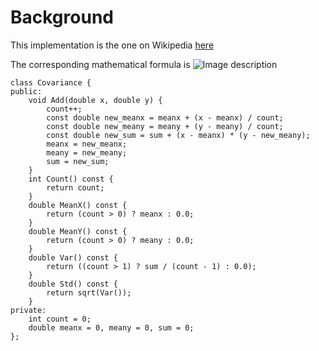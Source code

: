 Background
==========

This implementation is the one on Wikipedia [here](https://en.wikipedia.org/wiki/Algorithms_for_calculating_variance#Online)  

The corresponding mathematical formula is
![Image description](https://wikimedia.org/api/rest_v1/media/math/render/svg/f440f49beea73d0aeec36d0101caa20f89e864aa)

```
class Covariance {
public:
    void Add(double x, double y) {
        count++;
        const double new_meanx = meanx + (x - meanx) / count;
        const double new_meany = meany + (y - meany) / count;
        const double new_sum = sum + (x - meanx) * (y - new_meany);
        meanx = new_meanx;
        meany = new_meany;
        sum = new_sum;
    }
    int Count() const {
        return count;
    }
    double MeanX() const {
        return (count > 0) ? meanx : 0.0;
    }
    double MeanY() const {
        return (count > 0) ? meany : 0.0;
    }
    double Var() const {
        return ((count > 1) ? sum / (count - 1) : 0.0);
    }
    double Std() const {
        return sqrt(Var());
    }
private:
    int count = 0;
    double meanx = 0, meany = 0, sum = 0;
};
```

